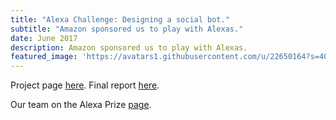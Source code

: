 ```yaml
---
title: "Alexa Challenge: Designing a social bot."
subtitle: "Amazon sponsored us to play with Alexas."
date: June 2017
description: Amazon sponsored us to play with Alexas.
featured_image: 'https://avatars1.githubusercontent.com/u/22650164?s=400&u=0c8cdd0a9dcca25a97c273d0463da36f2bd8ce62&v=4'
---
```


Project page [here](https://pralexa.github.io/). Final report [here](https://m.media-amazon.com/images/G/01/mobile-apps/dex/alexa/alexaprize/assets/pdf/2017/Pixie.pdf).

Our team on the Alexa Prize [page](https://developer.amazon.com/alexaprize/challenges/past-challenges/2017).
